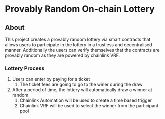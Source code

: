 # Provably Random On-chain Lottery

## About

This project creates a provably random lottery via smart contracts that allows users to participate in the lottery in a trustless and decentralised manner. Additionally the users can verify themselves that the contracts are provably random as they are powered by chainlink VRF.

### Lottery Process

1. Users can enter by paying for a ticket
    1. The ticket fees are going to go to the winer during the draw
2. After a period of time, the lottery will automatically draw a winner at random
    1. Chainlink Automation will be used to create a time based trigger
    2. Chainlink VRF will be used to select the winner from the participant pool